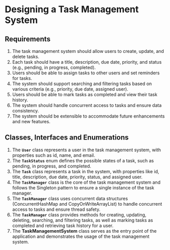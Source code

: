 # Designing a Task Management System

## Requirements
1. The task management system should allow users to create, update, and delete tasks.
2. Each task should have a title, description, due date, priority, and status (e.g., pending, in progress, completed).
3. Users should be able to assign tasks to other users and set reminders for tasks.
4. The system should support searching and filtering tasks based on various criteria (e.g., priority, due date, assigned user).
5. Users should be able to mark tasks as completed and view their task history.
6. The system should handle concurrent access to tasks and ensure data consistency.
7. The system should be extensible to accommodate future enhancements and new features.

## Classes, Interfaces and Enumerations
1. The **`User`** class represents a user in the task management system, with properties such as id, name, and email.
2. The **`TaskStatus`** enum defines the possible states of a task, such as pending, in progress, and completed.
3. The **`Task`** class represents a task in the system, with properties like id, title, description, due date, priority, status, and assigned user.
4. The **`TaskManager`** class is the core of the task management system and follows the Singleton pattern to ensure a single instance of the task manager.
5. The **`TaskManager`** class uses concurrent data structures (ConcurrentHashMap and CopyOnWriteArrayList) to handle concurrent access to tasks and ensure thread safety.
6. The **`TaskManager`** class provides methods for creating, updating, deleting, searching, and filtering tasks, as well as marking tasks as completed and retrieving task history for a user.
7. The **TaskManagementSystem** class serves as the entry point of the application and demonstrates the usage of the task management system.